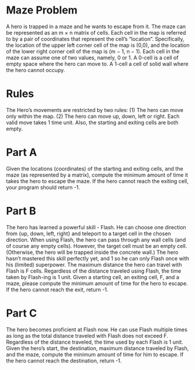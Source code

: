 # Maze Problem
A hero is trapped in a maze and he wants to escape from it. The maze can be represented as an m × n matrix of cells. Each cell in the map is referred to by a pair of coordinates that represent the cell’s “location”. Specifically, the location of the upper left corner cell of the map is (0,0), and the location of the lower right corner cell of the map is (m − 1, n − 1). Each cell in the maze can assume one of two values, namely, 0 or 1. A 0-cell is a cell of empty space where the hero can move to. A 1-cell a cell of solid wall where the hero cannot occupy.



# Rules
The Hero’s movements are restricted by two rules: (1) The hero can move only within the map. (2) The
hero can move up, down, left or right. Each valid move takes 1 time unit. Also, the starting and exiting
cells are both empty.



# Part A
  Given the locations (coordinates) of the starting and exiting cells, and the maze (as represented by
  a matrix), compute the minimum amount of time it takes the hero to escape the maze. If the hero
  cannot reach the exiting cell, your program should return -1.



# Part B
  The hero has learned a powerful skill - Flash. He can choose one direction from {up, down, left, right}
  and teleport to a target cell in the chosen direction. When using Flash, the hero can pass through any
  wall cells (and of course any empty cells). However, the target cell must be an empty cell. (Otherwise,
  the hero will be trapped inside the concrete wall.) The hero hasn’t mastered this skill perfectly yet, and
  1
  so he can only Flash once with his (limited) superpower. The maximum distance the hero can travel
  with Flash is F cells. Regardless of the distance traveled using Flash, the time taken by Flash-ing is
  1 unit.
  Given a starting cell, an exiting cell, F, and a maze, please compute the minimum amount of time for
  the hero to escape. If the hero cannot reach the exit, return -1.



# Part C

  The hero becomes proficient at Flash now. He can use Flash multiple times as long as the total
  distance traveled with Flash does not exceed F. Regardless of the distance traveled, the time used by
  each Flash is 1 unit.
  Given the hero’s start, the destination, maximum distance traveled by Flash, and the maze, compute
  the minimum amount of time for him to escape. If the hero cannot reach the destination, return -1.
